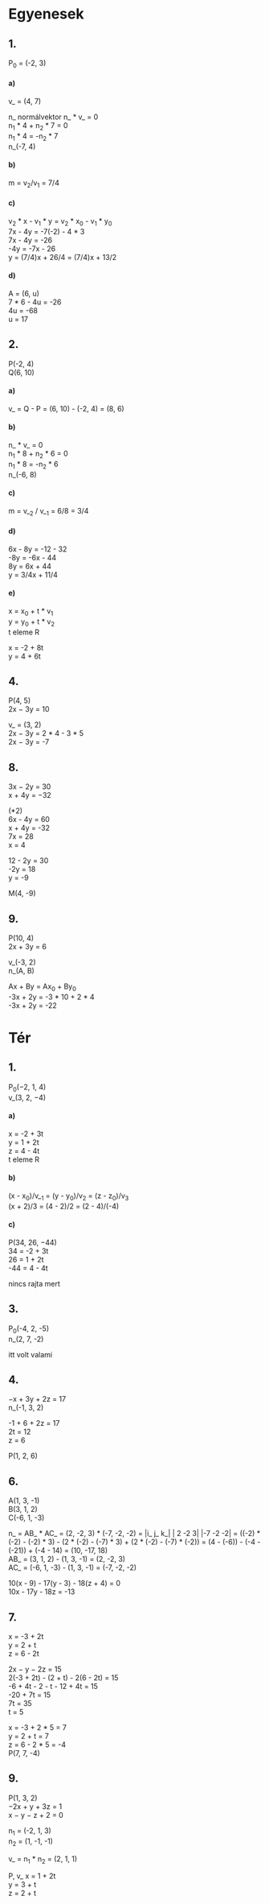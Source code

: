 # Egyenesek
## 1.
P<sub>0</sub> = (-2, 3)  
#### a)
v_ = (4, 7)  

n_ normálvektor
n_ * v_ = 0  
n<sub>1</sub> * 4 + n<sub>2</sub> * 7 = 0  
n<sub>1</sub> * 4 = -n<sub>2</sub> * 7  
n_(-7, 4)  

#### b)
m = v<sub>2</sub>/v<sub>1</sub> = 7/4  

#### c)
v<sub>2</sub> * x - v<sub>1</sub> * y = v<sub>2</sub> * x<sub>0</sub> - v<sub>1</sub> * y<sub>0</sub>  
7x - 4y = -7(-2) - 4 * 3  
7x - 4y = -26  
-4y = -7x - 26  
y = (7/4)x + 26/4 = (7/4)x + 13/2

#### d)
A = (6, u)  
7 * 6 - 4u = -26  
4u = -68  
u = 17

## 2.
P(-2, 4)  
Q(6, 10)

#### a)
v_ = Q - P = (6, 10) - (-2, 4) = (8, 6)

#### b)
n_ * v_ = 0  
n<sub>1</sub> * 8 + n<sub>2</sub> * 6 = 0  
n<sub>1</sub> * 8 = -n<sub>2</sub> * 6  
n_(-6, 8)

#### c)
m = v_<sub>2</sub> / v_<sub>1</sub> = 6/8 = 3/4

#### d)
6x - 8y = -12 - 32  
-8y = -6x - 44  
8y = 6x + 44  
y = 3/4x + 11/4

#### e)
x = x<sub>0</sub> + t * v<sub>1</sub>  
y = y<sub>0</sub> + t * v<sub>2</sub>  
t eleme R  

x = -2 + 8t  
y = 4 + 6t

## 4.
P(4, 5)  
2x − 3y = 10

v_ = (3, 2)  
2x − 3y = 2 * 4 - 3 * 5  
2x − 3y = -7

## 8.
3x − 2y = 30  
x + 4y = −32  

(*2)  
6x - 4y = 60  
x + 4y = -32  
7x = 28  
x = 4

12 - 2y = 30  
-2y = 18  
y = -9

M(4, -9)

## 9.
P(10, 4)  
2x + 3y = 6

v_(-3, 2)  
n_(A, B)

Ax + By = Ax<sub>0</sub> + By<sub>0</sub>  
-3x + 2y = -3 * 10 + 2 * 4  
-3x + 2y = -22

# Tér
## 1.
P<sub>0</sub>(−2, 1, 4)  
v_(3, 2, −4)

#### a)
x = -2 + 3t  
y = 1 + 2t  
z = 4 - 4t  
t eleme R

#### b)
(x - x<sub>0</sub>)/v_<sub>1</sub> = (y - y<sub>0</sub>)/v<sub>2</sub> = (z - z<sub>0</sub>)/v<sub>3</sub>  
(x + 2)/3 = (4 - 2)/2 = (2 - 4)/(-4)

#### c)
P(34, 26, −44)  
34 = -2 + 3t  
26 = 1 + 2t  
-44 = 4 - 4t  

nincs rajta mert

## 3.
P<sub>0</sub>(-4, 2, -5)  
n_(2, 7, -2)

itt volt valami

## 4.
−x + 3y + 2z = 17  
n_(-1, 3, 2)

-1 + 6 + 2z = 17  
2t = 12  
z = 6

P(1, 2, 6)

## 6.
A(1, 3, -1)  
B(3, 1, 2)  
C(-6, 1, -3)

n_ = AB_ * AC_ = (2, -2, 3) * (-7, -2, -2) =
|i_ j_ k_|
| 2 -2  3|
|-7 -2 -2| = ((-2) * (-2) - (-2) * 3) - (2 * (-2) - (-7) * 3) + (2 * (-2) - (-7) * (-2)) = (4 - (-6)) - (-4 - (-21)) + (-4 - 14) = (10, -17, 18)  
AB_ = (3, 1, 2) - (1, 3, -1) = (2, -2, 3)  
AC_ = (-6, 1, -3) - (1, 3, -1) = (-7, -2, -2)

10(x - 9) - 17(y - 3) - 18(z + 4) = 0  
10x - 17y - 18z = -13

## 7.
x = -3 + 2t  
y = 2 + t  
z = 6 - 2t

2x − y − 2z = 15  
2(-3 + 2t) - (2 + t) - 2(6 - 2t) = 15  
-6 + 4t - 2 - t - 12 + 4t = 15  
-20 + 7t = 15  
7t = 35  
t = 5

x = -3 + 2 * 5 = 7  
y = 2 + t = 7  
z = 6 - 2 * 5 = -4  
P(7, 7, -4)

## 9.
P(1, 3, 2)  
−2x + y + 3z = 1  
x − y − z + 2 = 0

n<sub>1</sub> = (-2, 1, 3)  
n<sub>2</sub> = (1, -1, -1)

v_ = n<sub>1</sub> * n<sub>2</sub> = (2, 1, 1)  

P, v_
x = 1 + 2t  
y = 3 + t  
z = 2 + t